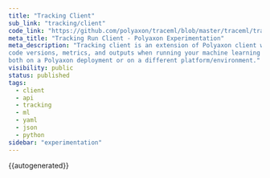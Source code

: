 ```yaml
---
title: "Tracking Client"
sub_link: "tracking/client"
code_link: "https://github.com/polyaxon/traceml/blob/master/traceml/traceml/tracking/run.py"
meta_title: "Tracking Run Client - Polyaxon Experimentation"
meta_description: "Tracking client is an extension of Polyaxon client with tracking capabilities for logging parameters,
code versions, metrics, and outputs when running your machine learning code,
both on a Polyaxon deployment or on a different platform/environment."
visibility: public
status: published
tags:
  - client
  - api
  - tracking
  - ml
  - yaml
  - json
  - python
sidebar: "experimentation"
---
```


{{autogenerated}}
